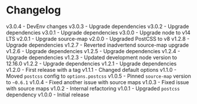 
# Changelog

v3.0.4 - DevEnv changes
v3.0.3 - Upgrade dependencies
v3.0.2 - Upgrade dependencies
v3.0.1 - Upgrade dependencies
v3.0.0 - Upgrade node to v14 LTS
v2.0.1 - Upgrade source-map
v2.0.0 - Upgraded PostCSS to v8
v1.2.8 - Upgrade dependencies
v1.2.7 - Reverted inadvertend source-map upgrade
v1.2.6 - Upgrade dependencies
v1.2.5 - Upgrade dependencies
v1.2.4 - Upgrade dependencies
v1.2.3 - Updated development node version to 12.16.0
v1.2.2 - Upgrade dependencies
v1.2.1 - Upgrade dependencies
v1.2.0 - First release with a tag
v1.1.1 - Changed default options
v1.1.0 - Moved `postcss` config to `options.postcss`
v1.0.5 - Pinned `source-map` version to `~0.6.1`
v1.0.4 - Fixed another issue with source maps
v1.0.3 - Fixed issue with source maps
v1.0.2 - Internal refactoring
v1.0.1 - Upgraded `postcss` dependency
v1.0.0 - Initial release
